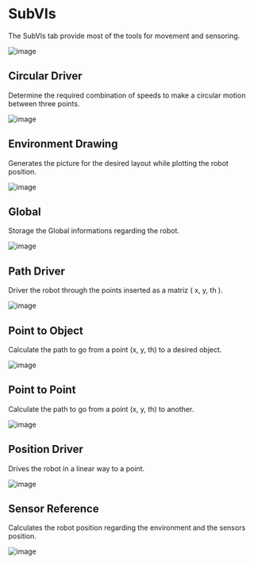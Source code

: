 # SubVIs

The SubVIs tab provide most of the tools for movement and sensoring.

![image](https://github.com/FelipeFerreira13/Mobile_Robotics_Solutions/assets/103584400/4791f0df-382e-4c36-9d7a-29667ef28af5)

## Circular Driver

Determine the required combination of speeds to make a circular motion between three points.

![image](https://github.com/FelipeFerreira13/Mobile_Robotics_Solutions/assets/103584400/784d696f-dcd0-48dc-bd55-67cc21db330d)

## Environment Drawing

Generates the picture for the desired layout while plotting the robot position.

![image](https://github.com/FelipeFerreira13/Mobile_Robotics_Solutions/assets/103584400/313d1227-371c-4c48-bf80-03f1fc5b03ec)

## Global

Storage the Global informations regarding the robot.

![image](https://github.com/FelipeFerreira13/Mobile_Robotics_Solutions/assets/103584400/97c5c46d-c9bc-42bd-9f29-be3b6a919c57)

## Path Driver

Driver the robot through the points inserted as a matriz ( x, y, th ).

![image](https://github.com/FelipeFerreira13/Mobile_Robotics_Solutions/assets/103584400/6f40b4e7-2598-45a3-94e2-a5d7d65a5159)

## Point to Object

Calculate the path to go from a point (x, y, th) to a desired object.

![image](https://github.com/FelipeFerreira13/Mobile_Robotics_Solutions/assets/103584400/517214dc-cf2a-4cf3-8ad9-0cacd934ecc2)

## Point to Point

Calculate the path to go from a point (x, y, th) to another.

![image](https://github.com/FelipeFerreira13/Mobile_Robotics_Solutions/assets/103584400/926a561d-919e-48a9-8ea6-0ef6b74fdc8c)

## Position Driver

Drives the robot in a linear way to a point.

![image](https://github.com/FelipeFerreira13/Mobile_Robotics_Solutions/assets/103584400/9da677a5-6fff-4997-9533-4a4f6ef83864)

## Sensor Reference

Calculates the robot position regarding the environment and the sensors position.

![image](https://github.com/FelipeFerreira13/Mobile_Robotics_Solutions/assets/103584400/6bd735f2-9d63-4979-8ca6-9fe04afb80be)
